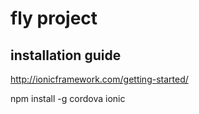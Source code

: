 # fly project
## installation guide

http://ionicframework.com/getting-started/

npm install -g cordova ionic
